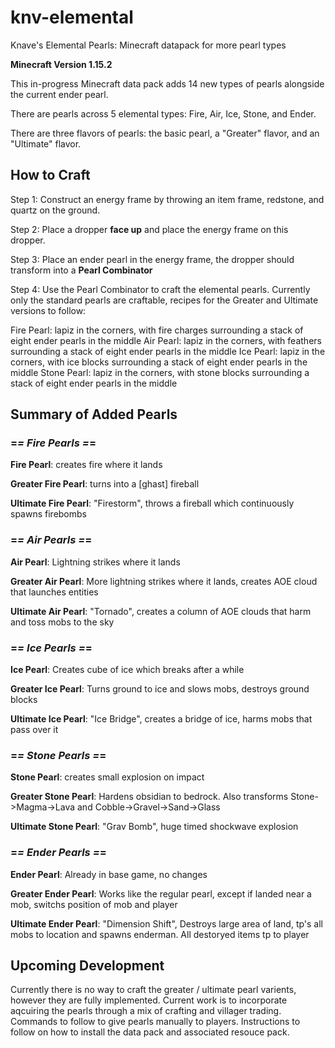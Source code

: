 # knv-elemental
Knave's Elemental Pearls: Minecraft datapack for more pearl types

**Minecraft Version 1.15.2**

This in-progress Minecraft data pack adds 14 new types of pearls alongside the current ender pearl.

There are pearls across 5 elemental types: Fire, Air, Ice, Stone, and Ender.

There are three flavors of pearls: the basic pearl, a "Greater" flavor, and an "Ultimate" flavor.

## How to Craft
Step 1: Construct an energy frame by throwing an item frame, redstone, and quartz on the ground.

Step 2: Place a dropper **face up** and place the energy frame on this dropper.

Step 3: Place an ender pearl in the energy frame, the dropper should transform into a **Pearl Combinator**

Step 4: Use the Pearl Combinator to craft the elemental pearls. Currently only the standard pearls are craftable, recipes for the Greater and Ultimate versions to follow:

Fire Pearl: lapiz in the corners, with fire charges surrounding a stack of eight ender pearls in the middle
Air Pearl: lapiz in the corners, with feathers surrounding a stack of eight ender pearls in the middle
Ice Pearl: lapiz in the corners, with ice blocks surrounding a stack of eight ender pearls in the middle
Stone Pearl: lapiz in the corners, with stone blocks surrounding a stack of eight ender pearls in the middle


## Summary of Added Pearls

### =*= Fire Pearls =*=
**Fire Pearl**: creates fire where it lands

**Greater Fire Pearl**: turns into a [ghast] fireball

**Ultimate Fire Pearl**: "Firestorm", throws a fireball which continuously spawns firebombs


### =*= Air Pearls =*=
**Air Pearl**: Lightning strikes where it lands

**Greater Air Pearl**: More lightning strikes where it lands, creates AOE cloud that launches entities

**Ultimate Air Pearl**: "Tornado", creates a column of AOE clouds that harm and toss mobs to the sky


### =*= Ice Pearls =*=
**Ice Pearl**: Creates cube of ice which breaks after a while

**Greater Ice Pearl**: Turns ground to ice and slows mobs, destroys ground blocks

**Ultimate Ice Pearl**: "Ice Bridge", creates a bridge of ice, harms mobs that pass over it


### =*= Stone Pearls =*=
**Stone Pearl**: creates small explosion on impact

**Greater Stone Pearl**: Hardens obsidian to bedrock. Also transforms Stone->Magma->Lava and Cobble->Gravel->Sand->Glass

**Ultimate Stone Pearl**: "Grav Bomb", huge timed shockwave explosion 


### =*= Ender Pearls =*=
**Ender Pearl**: Already in base game, no changes

**Greater Ender Pearl**: Works like the regular pearl, except if landed near a mob, switchs position of mob and player

**Ultimate Ender Pearl**: "Dimension Shift", Destroys large area of land, tp's all mobs to location and spawns enderman. All destoryed items tp to player


## Upcoming Development
Currently there is no way to craft the greater / ultimate pearl varients, however they are fully implemented. Current work is to incorporate aqcuiring the pearls through a mix of crafting and villager trading.
Commands to follow to give pearls manually to players.
Instructions to follow on how to install the data pack and associated resouce pack.

